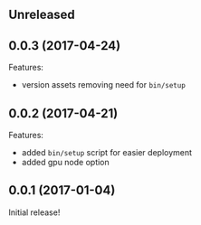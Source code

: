 ## Unreleased

## 0.0.3 (2017-04-24)

Features:

  - version assets removing need for `bin/setup`

## 0.0.2 (2017-04-21)

Features:

  - added `bin/setup` script for easier deployment
  - added gpu node option

## 0.0.1 (2017-01-04)

Initial release!
